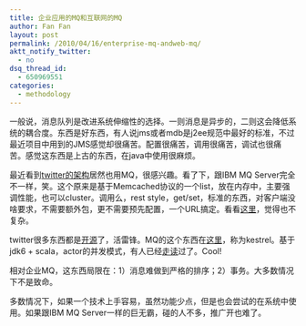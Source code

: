 ```yaml
---
title: 企业应用的MQ和互联网的MQ
author: Fan Fan
layout: post
permalink: /2010/04/16/enterprise-mq-andweb-mq/
aktt_notify_twitter:
  - no
dsq_thread_id:
  - 650969551
categories:
  - methodology
---
```

一般说，消息队列是改进系统伸缩性的选择。一则消息是异步的，二则这会降低系统的耦合度。东西是好东西，有人说jms或者mdb是j2ee规范中最好的标准，不过最近项目中用到的JMS感觉却很痛苦。配置很痛苦，调用很痛苦，调试也很痛苦。感觉这东西是上古的东西，在java中使用很麻烦。

最近看到[twitter的架构][1]居然也用MQ，很感兴趣。看了下，跟IBM MQ Server完全不一样，笑。这个原来是基于Memcached协议的一个list，放在内存中，主要强调性能，也可以cluster。调用么，rest style，get/set，标准的东西，对客户端没啥要求，不需要额外包，更不需要预先配置，一个URL搞定。看看[这里][2]，觉得也不复杂。

twitter很多东西都是[开源][3]了，活雷锋。MQ的这个东西在[这里][4]，称为kestrel。基于jdk6 + scala，actor的并发模式，有人已经[走读][5]过了。Cool!

相对企业MQ，这东西局限在：1）消息难做到严格的排序；2）事务。大多数情况下不是致命。

多数情况下，如果一个技术上手容易，虽然功能少点，但是也会尝试的在系统中使用。如果跟IBM MQ Server一样的巨无霸，碰的人不多，推广开也难了。

 [1]: http://www.infoq.com/cn/news/2009/06/Twitter-Architecture
 [2]: http://btmao.org/2009/09/22/cacheandcache_1/
 [3]: http://blog.twitter.com/2009/01/building-on-open-source.html
 [4]: http://github.com/robey/kestrel
 [5]: http://dingsding.com/?p=95